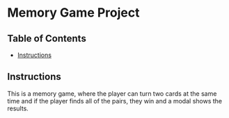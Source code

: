 # Memory Game Project

## Table of Contents

* [Instructions](#instructions)

## Instructions

This is a memory game, where the player can turn two cards at the same time and if the player finds all of the
pairs, they win and a modal shows the results.
